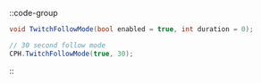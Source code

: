 ::code-group
  ```csharp [Method]
  void TwitchFollowMode(bool enabled = true, int duration = 0);
  ```
  ```csharp [Example]
  // 30 second follow mode
  CPH.TwitchFollowMode(true, 30);
  ```
::
